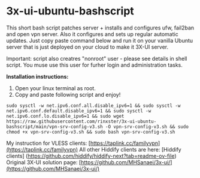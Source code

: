 # 3x-ui-ubuntu-bashscript

This short bash script patches server + installs and configures ufw, fail2ban and open vpn server. Also it configures and sets up regular  automatic updates. Just copy paste command below and run it on your vanilla Ubuntu server that is just deployed on your cloud to make it 3X-UI server.

Important: script also creatres "nonroot" user - please see details in shell script. You muse use this user for furher login and administration tasks.

**Installation instructions:**
1. Open your linux terminal as root.
2. Copy and paste following script and enjoy!
```
sudo sysctl -w net.ipv6.conf.all.disable_ipv6=1 && sudo sysctl -w net.ipv6.conf.default.disable_ipv6=1 && sudo sysctl -w net.ipv6.conf.lo.disable_ipv6=1 && sudo wget https://raw.githubusercontent.com/rinxster/3x-ui-ubuntu-bashscript/main/vpn-srv-config-v3.sh -O vpn-srv-config-v3.sh && sudo chmod +x vpn-srv-config-v3.sh && sudo bash vpn-srv-config-v3.sh
```
My instruction for VLESS clients: [https://taplink.cc/familyvpn](https://taplink.cc/familyvpn)
All other Hiddify clients are here: [Hiddify clients] (https://github.com/hiddify/hiddify-next?tab=readme-ov-file)
Original 3X-UI solution page: [https://github.com/MHSanaei/3x-ui/](https://github.com/MHSanaei/3x-ui/)


